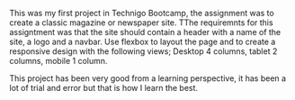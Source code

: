 This was my first project in Technigo Bootcamp, the assignment was to create a classic magazine or newspaper site. TThe requiremnts for this assigntment was that the site should contain a header with a name of the site, a logo and a navbar. Use flexbox to layout the page and to create a responsive design with the following views; Desktop 4 columns, tablet 2 columns, mobile 1 column.

This project has been very good from a learning perspective, it has been a lot of trial and error but that is how I learn the best. 


